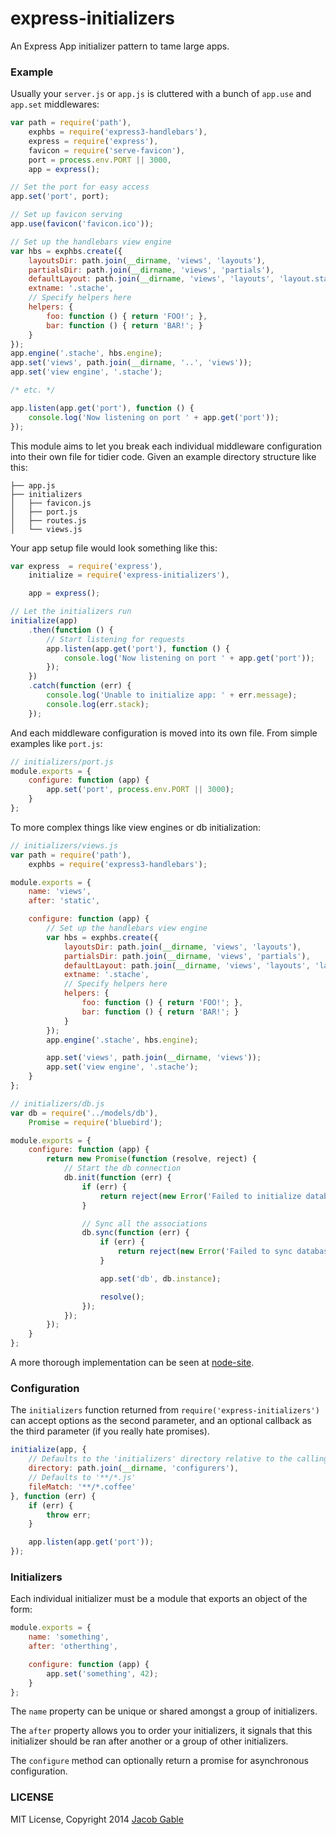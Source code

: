 express-initializers
====================

An Express App initializer pattern to tame large apps.

### Example

Usually your `server.js` or `app.js` is cluttered with a bunch of `app.use` and `app.set` middlewares:

```js
var path = require('path'),
    exphbs = require('express3-handlebars'),
    express = require('express'),
    favicon = require('serve-favicon'),
    port = process.env.PORT || 3000,
    app = express();

// Set the port for easy access
app.set('port', port);

// Set up favicon serving
app.use(favicon('favicon.ico'));

// Set up the handlebars view engine
var hbs = exphbs.create({
    layoutsDir: path.join(__dirname, 'views', 'layouts'),
    partialsDir: path.join(__dirname, 'views', 'partials'),
    defaultLayout: path.join(__dirname, 'views', 'layouts', 'layout.stache'),
    extname: '.stache',
    // Specify helpers here
    helpers: {
        foo: function () { return 'FOO!'; },
        bar: function () { return 'BAR!'; }
    }
});
app.engine('.stache', hbs.engine);
app.set('views', path.join(__dirname, '..', 'views'));
app.set('view engine', '.stache');

/* etc. */

app.listen(app.get('port'), function () {
    console.log('Now listening on port ' + app.get('port')); 
});
```

This module aims to let you break each individual middleware configuration into their own file for tidier code.  Given an example directory structure like this:

```shell
├── app.js
├── initializers
│   ├── favicon.js
│   ├── port.js
│   ├── routes.js
│   └── views.js
```

Your app setup file would look something like this:

```js
var express  = require('express'),
    initialize = require('express-initializers'),

    app = express();

// Let the initializers run
initialize(app)
    .then(function () {
        // Start listening for requests
        app.listen(app.get('port'), function () {
            console.log('Now listening on port ' + app.get('port'));
        });
    })
    .catch(function (err) {
        console.log('Unable to initialize app: ' + err.message);
        console.log(err.stack);
    });
```

And each middleware configuration is moved into its own file.  From simple examples like `port.js`:

```js
// initializers/port.js
module.exports = {
    configure: function (app) {
        app.set('port', process.env.PORT || 3000);
    }
};
```

To more complex things like view engines or db initialization:

```js
// initializers/views.js
var path = require('path'),
    exphbs = require('express3-handlebars');

module.exports = {
    name: 'views',
    after: 'static',

    configure: function (app) {
        // Set up the handlebars view engine
        var hbs = exphbs.create({
            layoutsDir: path.join(__dirname, 'views', 'layouts'),
            partialsDir: path.join(__dirname, 'views', 'partials'),
            defaultLayout: path.join(__dirname, 'views', 'layouts', 'layout.stache'),
            extname: '.stache',
            // Specify helpers here
            helpers: {
                foo: function () { return 'FOO!'; },
                bar: function () { return 'BAR!'; }
            }
        });
        app.engine('.stache', hbs.engine);

        app.set('views', path.join(__dirname, 'views'));
        app.set('view engine', '.stache');
    }
};
```

```js
// initializers/db.js
var db = require('../models/db'),
    Promise = require('bluebird');

module.exports = {
    configure: function (app) {
        return new Promise(function (resolve, reject) {
            // Start the db connection
            db.init(function (err) {
                if (err) {
                    return reject(new Error('Failed to initialize database: ' + err.message));
                }

                // Sync all the associations
                db.sync(function (err) {
                    if (err) {
                        return reject(new Error('Failed to sync database: ' + err.message));
                    }

                    app.set('db', db.instance);

                    resolve();
                });
            });
        });
    }
};
```

A more thorough implementation can be seen at [node-site](https://github.com/jgable/node-site).

### Configuration

The `initializers` function returned from `require('express-initializers')` can accept options as the second parameter, and an optional callback as the third parameter (if you really hate promises).

```js
initialize(app, {
    // Defaults to the 'initializers' directory relative to the calling file
    directory: path.join(__dirname, 'configurers'),
    // Defaults to '**/*.js'
    fileMatch: '**/*.coffee'
}, function (err) {
    if (err) {
        throw err;
    }

    app.listen(app.get('port'));
});
```

### Initializers

Each individual initializer must be a module that exports an object of the form:

```js
module.exports = {
    name: 'something',
    after: 'otherthing',

    configure: function (app) {
        app.set('something', 42);
    } 
};
```

The `name` property can be unique or shared amongst a group of initializers.

The `after` property allows you to order your initializers, it signals that this initializer should be ran after another or a group of other initializers.

The `configure` method can optionally return a promise for asynchronous configuration.

### LICENSE

MIT License, Copyright 2014 [Jacob Gable](https://jacobgable.com)
